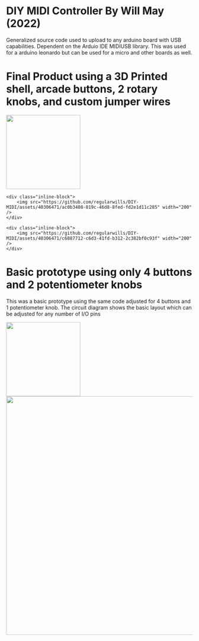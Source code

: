 # DIY MIDI Controller By Will May (2022)

Generalized source code used to upload to any arduino board with USB capabilities. Dependent on the Arduio IDE MIDIUSB library.
This was used for a arduino leonardo but can be used for a micro and other boards as well.

# Final Product using a 3D Printed shell, arcade buttons, 2 rotary knobs, and custom jumper wires
  <div id="banner">
    <div class="inline-block">
        <img src="https://github.com/regularwills/DIY-MIDI/assets/40306471/ceb598ab-f171-4d23-8543-b2fbfea3d1af" width="200" />
    </div>

    <div class="inline-block">
        <img src="https://github.com/regularwills/DIY-MIDI/assets/40306471/ac0b3408-819c-46d8-8fed-fd2e1d11c285" width="200" />
    </div>

    <div class="inline-block">
        <img src="https://github.com/regularwills/DIY-MIDI/assets/40306471/c6887712-c6d3-41fd-b312-2c382bf0c93f" width="200" />
    </div>
</div>

# Basic prototype using only 4 buttons and 2 potentiometer knobs
This was a basic prototype using the same code adjusted for 4 buttons and 1 potentiometer knob. The circuit diagram shows the basic layout
which can be adjusted for any number of I/O pins

<img src="https://github.com/regularwills/DIY-MIDI/assets/40306471/bd799f87-26fb-4bb4-af77-fe4d4863863a" width="200" />
<img width="644" src="https://github.com/regularwills/DIY-MIDI/assets/40306471/c734dc50-7b98-46a4-8c3c-b0e43c56e2d1">

